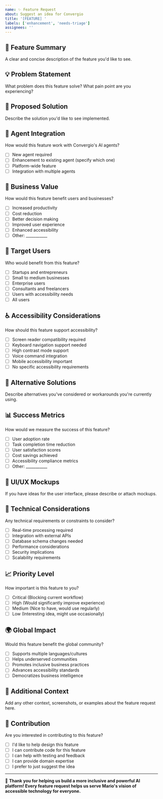 ```yaml
---
name: ✨ Feature Request
about: Suggest an idea for Convergio
title: '[FEATURE] '
labels: ['enhancement', 'needs-triage']
assignees: ''
---
```


## 🌟 **Feature Summary**
A clear and concise description of the feature you'd like to see.

## 💡 **Problem Statement**
What problem does this feature solve? What pain point are you experiencing?

## 🎯 **Proposed Solution**
Describe the solution you'd like to see implemented.

## 🤖 **Agent Integration**
How would this feature work with Convergio's AI agents?
- [ ] New agent required
- [ ] Enhancement to existing agent (specify which one)
- [ ] Platform-wide feature
- [ ] Integration with multiple agents

## 🏢 **Business Value**
How would this feature benefit users and businesses?
- [ ] Increased productivity
- [ ] Cost reduction
- [ ] Better decision making
- [ ] Improved user experience
- [ ] Enhanced accessibility
- [ ] Other: ___________

## 👥 **Target Users**
Who would benefit from this feature?
- [ ] Startups and entrepreneurs
- [ ] Small to medium businesses
- [ ] Enterprise users
- [ ] Consultants and freelancers
- [ ] Users with accessibility needs
- [ ] All users

## ♿ **Accessibility Considerations**
How should this feature support accessibility?
- [ ] Screen reader compatibility required
- [ ] Keyboard navigation support needed
- [ ] High contrast mode support
- [ ] Voice command integration
- [ ] Mobile accessibility important
- [ ] No specific accessibility requirements

## 🔄 **Alternative Solutions**
Describe alternatives you've considered or workarounds you're currently using.

## 📊 **Success Metrics**
How would we measure the success of this feature?
- [ ] User adoption rate
- [ ] Task completion time reduction
- [ ] User satisfaction scores
- [ ] Cost savings achieved
- [ ] Accessibility compliance metrics
- [ ] Other: ___________

## 🎨 **UI/UX Mockups**
If you have ideas for the user interface, please describe or attach mockups.

## 🔧 **Technical Considerations**
Any technical requirements or constraints to consider?
- [ ] Real-time processing required
- [ ] Integration with external APIs
- [ ] Database schema changes needed
- [ ] Performance considerations
- [ ] Security implications
- [ ] Scalability requirements

## 📈 **Priority Level**
How important is this feature to you?
- [ ] Critical (Blocking current workflow)
- [ ] High (Would significantly improve experience)
- [ ] Medium (Nice to have, would use regularly)
- [ ] Low (Interesting idea, might use occasionally)

## 🌍 **Global Impact**
Would this feature benefit the global community?
- [ ] Supports multiple languages/cultures
- [ ] Helps underserved communities
- [ ] Promotes inclusive business practices
- [ ] Advances accessibility standards
- [ ] Democratizes business intelligence

## 📝 **Additional Context**
Add any other context, screenshots, or examples about the feature request here.

## 🤝 **Contribution**
Are you interested in contributing to this feature?
- [ ] I'd like to help design this feature
- [ ] I can contribute code for this feature
- [ ] I can help with testing and feedback
- [ ] I can provide domain expertise
- [ ] I prefer to just suggest the idea

---

💜 **Thank you for helping us build a more inclusive and powerful AI platform! Every feature request helps us serve Mario's vision of accessible technology for everyone.**